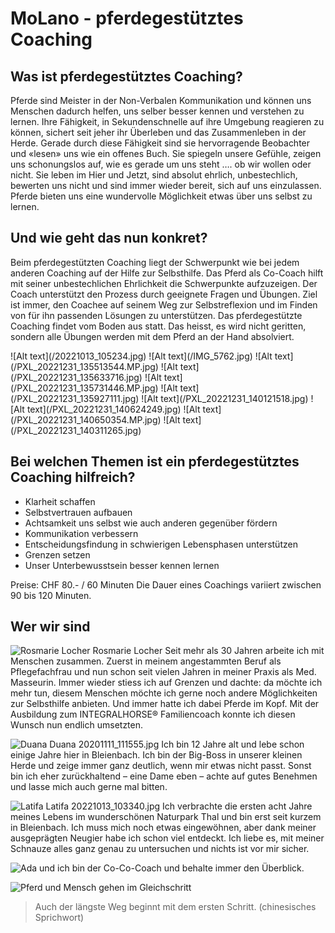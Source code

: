 <script>
    import Gallery from '$lib/components/Gallery.svelte';
</script>

# MoLano - pferdegestütztes Coaching

## Was ist pferdegestütztes Coaching?

Pferde sind Meister in der Non-Verbalen Kommunikation und können uns Menschen dadurch helfen, uns selber besser kennen und verstehen zu lernen. Ihre Fähigkeit, in Sekundenschnelle auf ihre Umgebung reagieren zu können, sichert seit jeher ihr Überleben und das Zusammenleben in der Herde. Gerade durch diese Fähigkeit sind sie hervorragende Beobachter und «lesen» uns wie ein offenes Buch. Sie spiegeln unsere Gefühle, zeigen uns schonungslos auf, wie es gerade um uns steht …. ob wir wollen oder nicht. Sie leben im Hier und Jetzt, sind absolut ehrlich, unbestechlich, bewerten uns nicht und sind immer wieder bereit, sich auf uns einzulassen.
Pferde bieten uns eine wundervolle Möglichkeit etwas über uns selbst zu lernen.

## Und wie geht das nun konkret?

Beim pferdegestützten Coaching liegt der Schwerpunkt wie bei jedem anderen Coaching auf der Hilfe zur Selbsthilfe. Das Pferd als Co-Coach hilft mit seiner unbestechlichen Ehrlichkeit die Schwerpunkte aufzuzeigen. Der Coach unterstützt den Prozess durch geeignete Fragen und Übungen.
Ziel ist immer, den Coachee auf seinem Weg zur Selbstreflexion und im Finden von für ihn passenden Lösungen zu unterstützen.
Das pferdegestützte Coaching findet vom Boden aus statt. Das heisst, es wird nicht geritten, sondern alle Übungen werden mit dem Pferd an der Hand absolviert.

<Gallery>
![Alt text](/20221013_105234.jpg)
![Alt text](/IMG_5762.jpg)
![Alt text](/PXL_20221231_135513544.MP.jpg)
![Alt text](/PXL_20221231_135633716.jpg)
![Alt text](/PXL_20221231_135731446.MP.jpg)
![Alt text](/PXL_20221231_135927111.jpg)
![Alt text](/PXL_20221231_140121518.jpg)
![Alt text](/PXL_20221231_140624249.jpg)
![Alt text](/PXL_20221231_140650354.MP.jpg)
![Alt text](/PXL_20221231_140311265.jpg)
</Gallery>

## Bei welchen Themen ist ein pferdegestütztes Coaching hilfreich?

- Klarheit schaffen
- Selbstvertrauen aufbauen
- Achtsamkeit uns selbst wie auch anderen gegenüber fördern
- Kommunikation verbessern
- Entscheidungsfindung in schwierigen Lebensphasen unterstützen
- Grenzen setzen
- Unser Unterbewusstsein besser kennen lernen

Preise: CHF 80.- / 60 Minuten
Die Dauer eines Coachings variiert zwischen 90 bis 120 Minuten.

## Wer wir sind

![Rosmarie Locher](/_20200404_155109.jpg) Rosmarie Locher
Seit mehr als 30 Jahren arbeite ich mit Menschen zusammen. Zuerst in meinem angestammten Beruf als Pflegefachfrau und nun schon seit vielen Jahren in meiner Praxis als Med. Masseurin.
Immer wieder stiess ich auf Grenzen und dachte: da möchte ich mehr tun, diesem Menschen möchte ich gerne noch andere Möglichkeiten zur Selbsthilfe anbieten.
Und immer hatte ich dabei Pferde im Kopf.
Mit der Ausbildung zum INTEGRALHORSE® Familiencoach konnte ich diesen Wunsch nun endlich umsetzten.

![Duana](/20201111_111555.jpg) Duana 20201111_111555.jpg
Ich bin 12 Jahre alt und lebe schon einige Jahre hier in Bleienbach.
Ich bin der Big-Boss in unserer kleinen Herde und zeige immer ganz deutlich, wenn mir etwas nicht passt. Sonst bin ich eher zurückhaltend – eine Dame eben – achte auf gutes Benehmen und lasse mich auch gerne mal bitten.

![Latifa](/20221013_103340.jpg) Latifa 20221013_103340.jpg
Ich verbrachte die ersten acht Jahre meines Lebens im wunderschönen Naturpark Thal und bin erst seit kurzem in Bleienbach. Ich muss mich noch etwas eingewöhnen, aber dank meiner ausgeprägten Neugier habe ich schon viel entdeckt.
Ich liebe es, mit meiner Schnauze alles ganz genau zu untersuchen und nichts ist vor mir sicher.

![Ada](/ada.jpg) und ich bin der Co-Co-Coach und behalte immer den Überblick.

![Pferd und Mensch gehen im Gleichschritt](/IMG_5747.jpg)

> Auch der längste Weg beginnt mit dem ersten Schritt. (chinesisches Sprichwort)
